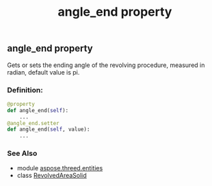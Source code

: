 ﻿---
title: angle_end property
second_title: Aspose.3D for Python via .NET API References
description: 
type: docs
weight: 100
url: /python-net/aspose.threed.entities/revolvedareasolid/angle_end/
is_root: false
---

## angle_end property


Gets or sets the ending angle of the revolving procedure, measured in radian, default value is pi.
### Definition:
```python
@property
def angle_end(self):
    ...
@angle_end.setter
def angle_end(self, value):
    ...
```

### See Also
* module [aspose.threed.entities](../../)
* class [RevolvedAreaSolid](/3d/python-net/aspose.threed.entities/revolvedareasolid)
